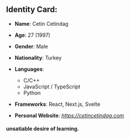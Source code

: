 ## Identity Card:
- **Name**: Cetin Cetindag

- **Age**: 27 (1997)
 
- **Gender**: Male
 
- **Nationality**: Turkey
 
- **Languages**:

   - C/C++
  	- JavaScript / TypeScript
  	- Python
 
- **Frameworks**: React, Next.js, Svelte
 
- **Personal Website**: *https://cetincetindag.com*
 
#### unsatiable desire of learning.

